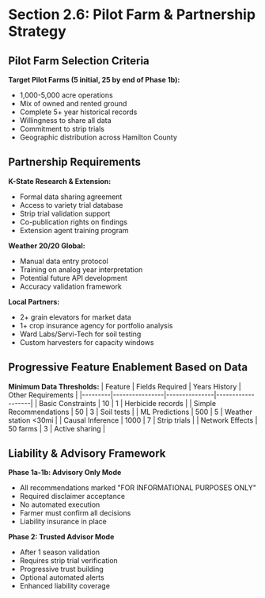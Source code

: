 # Section 2.6: Pilot Farm & Partnership Strategy

## Pilot Farm Selection Criteria

**Target Pilot Farms (5 initial, 25 by end of Phase 1b):**
- 1,000-5,000 acre operations
- Mix of owned and rented ground
- Complete 5+ year historical records
- Willingness to share all data
- Commitment to strip trials
- Geographic distribution across Hamilton County

## Partnership Requirements

**K-State Research & Extension:**
- Formal data sharing agreement
- Access to variety trial database
- Strip trial validation support
- Co-publication rights on findings
- Extension agent training program

**Weather 20/20 Global:**
- Manual data entry protocol
- Training on analog year interpretation
- Potential future API development
- Accuracy validation framework

**Local Partners:**
- 2+ grain elevators for market data
- 1+ crop insurance agency for portfolio analysis
- Ward Labs/Servi-Tech for soil testing
- Custom harvesters for capacity windows

## Progressive Feature Enablement Based on Data

**Minimum Data Thresholds:**
| Feature | Fields Required | Years History | Other Requirements |
|---------|----------------|---------------|-------------------|
| Basic Constraints | 10 | 1 | Herbicide records |
| Simple Recommendations | 50 | 3 | Soil tests |
| ML Predictions | 500 | 5 | Weather station <30mi |
| Causal Inference | 1000 | 7 | Strip trials |
| Network Effects | 50 farms | 3 | Active sharing |

## Liability & Advisory Framework

**Phase 1a-1b: Advisory Only Mode**
- All recommendations marked "FOR INFORMATIONAL PURPOSES ONLY"
- Required disclaimer acceptance
- No automated execution
- Farmer must confirm all decisions
- Liability insurance in place

**Phase 2: Trusted Advisor Mode**
- After 1 season validation
- Requires strip trial verification
- Progressive trust building
- Optional automated alerts
- Enhanced liability coverage
